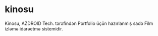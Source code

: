 # kinosu
Kinosu, AZDROID Tech. tərəfindən Portfolio üçün hazırlanmış sadə Film izləmə idarəetmə sistemidir.
